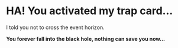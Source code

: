 # HA! You activated my trap card...

I told you not to cross the event horizon.

**You forever fall into the black hole, nothing can save you now...**
